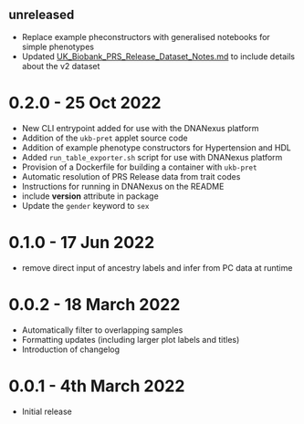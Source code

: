 ## unreleased
- Replace example pheconstructors with generalised notebooks for simple phenotypes
- Updated [UK_Biobank_PRS_Release_Dataset_Notes.md](UK_Biobank_PRS_Release_Dataset_Notes.md) to include details about the v2 dataset

# 0.2.0 - 25 Oct 2022
- New CLI entrypoint added for use with the DNANexus platform
- Addition of the `ukb-pret` applet source code
- Addition of example phenotype constructors for Hypertension and HDL
- Added `run_table_exporter.sh` script for use with DNANexus platform
- Provision of a Dockerfile for building a container with `ukb-pret`
- Automatic resolution of PRS Release data from trait codes
- Instructions for running in DNANexus on the README
- include __version__ attribute in package
- Update the `gender` keyword to `sex`

# 0.1.0 - 17 Jun 2022
- remove direct input of ancestry labels and infer from PC data at runtime

# 0.0.2 - 18 March 2022
- Automatically filter to overlapping samples
- Formatting updates (including larger plot labels and titles)
- Introduction of changelog

# 0.0.1 - 4th March 2022
- Initial release
